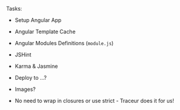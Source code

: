 
Tasks:

- Setup Angular App
- Angular Template Cache
- Angular Modules Definitions (`module.js`)
- JSHint
- Karma \& Jasmine
- Deploy to ...?
- Images?

- No need to wrap in closures or use strict - Traceur does it for us!
